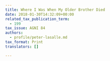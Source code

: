 ```yaml
---
title: Where I Was When My Older Brother Died
date: 2018-01-30T14:32:09+00:00
related_tax_publication_term:
  - 199
tax_issue: AGNI 84
authors:
  - profile/peter-lasalle.md
tax_format: Print
translators: []

---
```

